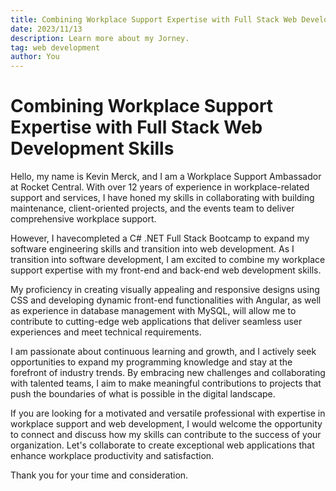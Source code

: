 ```yaml
---
title: Combining Workplace Support Expertise with Full Stack Web Development Skills
date: 2023/11/13
description: Learn more about my Jorney.
tag: web development
author: You
---
```


# Combining Workplace Support Expertise with Full Stack Web Development Skills

Hello, my name is Kevin Merck, and I am a Workplace Support Ambassador at Rocket Central. With over 12 years of experience in workplace-related support and services, I have honed my skills in collaborating with building maintenance, client-oriented projects, and the events team to deliver comprehensive workplace support.

However, I havecompleted a C# .NET Full Stack Bootcamp to expand my software engineering skills and transition into web development. As I transition into software development, I am excited to combine my workplace support expertise with my front-end and back-end web development skills.

My proficiency in creating visually appealing and responsive designs using CSS and developing dynamic front-end functionalities with Angular, as well as experience in database management with MySQL, will allow me to contribute to cutting-edge web applications that deliver seamless user experiences and meet technical requirements.

I am passionate about continuous learning and growth, and I actively seek opportunities to expand my programming knowledge and stay at the forefront of industry trends. By embracing new challenges and collaborating with talented teams, I aim to make meaningful contributions to projects that push the boundaries of what is possible in the digital landscape.

If you are looking for a motivated and versatile professional with expertise in workplace support and web development, I would welcome the opportunity to connect and discuss how my skills can contribute to the success of your organization. Let's collaborate to create exceptional web applications that enhance workplace productivity and satisfaction.

Thank you for your time and consideration.


